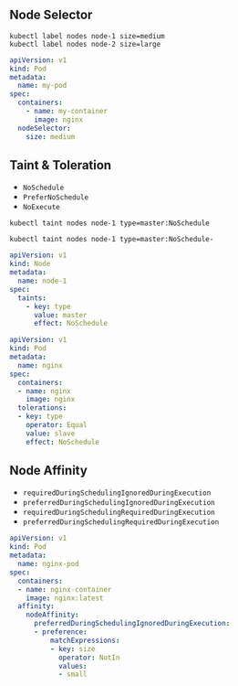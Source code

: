 ## Node Selector

```shell
kubectl label nodes node-1 size=medium
kubectl label nodes node-2 size=large
```

```yaml
apiVersion: v1
kind: Pod
metadata:
  name: my-pod
spec:
  containers:
    - name: my-container
      image: nginx
  nodeSelector:
    size: medium
```

## Taint & Toleration

* `NoSchedule`
* `PreferNoSchedule`
* `NoExecute`

```shell
kubectl taint nodes node-1 type=master:NoSchedule
```

```shell
kubectl taint nodes node-1 type=master:NoSchedule-
```

```yaml
apiVersion: v1
kind: Node
metadata:
  name: node-1
spec:
  taints:
    - key: type
      value: master
      effect: NoSchedule
```

```yaml
apiVersion: v1
kind: Pod
metadata:
  name: nginx
spec:
  containers:
  - name: nginx
    image: nginx
  tolerations:
  - key: type
    operator: Equal
    value: slave
    effect: NoSchedule
```

## Node Affinity

* `requiredDuringSchedulingIgnoredDuringExecution`
* `preferredDuringSchedulingIgnoredDuringExecution`
* `requiredDuringSchedulingRequiredDuringExecution`
* `preferredDuringSchedulingRequiredDuringExecution`

```yaml
apiVersion: v1
kind: Pod
metadata:
  name: nginx-pod
spec:
  containers:
  - name: nginx-container
    image: nginx:latest
  affinity:
    nodeAffinity:
      preferredDuringSchedulingIgnoredDuringExecution:
      - preference:
          matchExpressions:
          - key: size
            operator: NotIn
            values:
            - small
```
